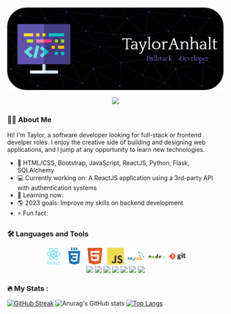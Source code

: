 ![Header](./github-header-image.png)
<div align="center">
  <div id="badges">
    <a href="https://www.linkedin.com/in/taylor-anhalt/">
  <img src="https://img.shields.io/badge/LinkedIn-blue?logo=linkedin&logoColor=white&style=for-the-badge">
    </a>
  </div>
  </div>
  

### :woman_technologist: About Me
Hi! I'm Taylor, a software developer looking for full-stack or frontend develper roles. I enjoy the creative side of building and designing web applications, and I jump at any opportunity to learn new technologies.
  
- :telescope:  HTML/CSS, Bootstrap, JavaScript, ReactJS, Python, Flask, SQLAlchemy
- :computer: Currently working on: A ReactJS application using a 3rd-party API with authentication systems
- :seedling: Learning now: 
- :earth_americas: 2023 goals: Improve my skills on backend development
- :zap: Fun fact: 

### :hammer_and_wrench: Languages and Tools
<div align="center">
  <img src="https://github.com/devicons/devicon/blob/master/icons/react/react-original-wordmark.svg" title="React" alt="React" width="40" height="40"/>&nbsp;
  <img src="https://github.com/devicons/devicon/blob/master/icons/css3/css3-plain-wordmark.svg"  title="CSS3" alt="CSS" width="40" height="40"/>&nbsp;
  <img src="https://github.com/devicons/devicon/blob/master/icons/html5/html5-original.svg" title="HTML5" alt="HTML" width="40" height="40"/>&nbsp;
  <img src="https://github.com/devicons/devicon/blob/master/icons/javascript/javascript-original.svg" title="JavaScript" alt="JavaScript" width="40" height="40"/>&nbsp;
  <img src="https://github.com/devicons/devicon/blob/master/icons/mysql/mysql-original-wordmark.svg" title="MySQL"  alt="MySQL" width="40" height="40"/>&nbsp;
  <img src="https://github.com/devicons/devicon/blob/master/icons/nodejs/nodejs-original-wordmark.svg" title="NodeJS" alt="NodeJS" width="40" height="40"/>&nbsp;
  <img src="https://github.com/devicons/devicon/blob/master/icons/git/git-original-wordmark.svg" title="Git" **alt="Git" width="40" height="40"/>
</div>

  <div id="other_bages" align="center">
      <img src="https://img.shields.io/badge/figma-%23F24E1E.svg?style=for-the-badge&logo=figma&logoColor=white"/>
  <img src="https://img.shields.io/badge/bootstrap-%23563D7C.svg?style=for-the-badge&logo=bootstrap&logoColor=white" />
  <img src="https://img.shields.io/badge/flask-%23000.svg?style=for-the-badge&logo=flask&logoColor=white" />
  <img src="https://img.shields.io/badge/JWT-black?style=for-the-badge&logo=JSON%20web%20tokens" />
  <img src="https://img.shields.io/badge/NPM-%23CB3837.svg?style=for-the-badge&logo=npm&logoColor=white" />
  <img src="https://img.shields.io/badge/webpack-%238DD6F9.svg?style=for-the-badge&logo=webpack&logoColor=black" />
  <img src="https://img.shields.io/badge/Visual%20Studio%20Code-0078d7.svg?style=for-the-badge&logo=visual-studio-code&logoColor=white" />
  </div>
  

### :fire: My Stats :
[![GitHub Streak](http://github-readme-streak-stats.herokuapp.com?user=Taylora36&theme=cobalt)](https://git.io/streak-stats)
![Anurag's GitHub stats](https://github-readme-stats.vercel.app/api?username=Taylora36&show_icons=true&theme=tokyonight)
[![Top Langs](https://github-readme-stats.vercel.app/api/top-langs/?username=Taylora36&layout=donut)](https://github.com/anuraghazra/github-readme-stats)
